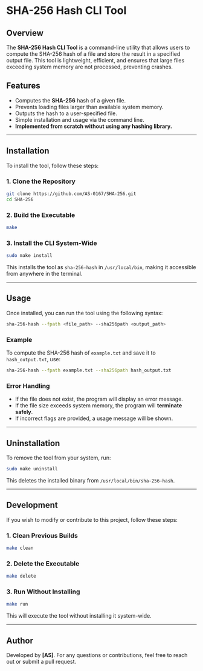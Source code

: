 # SHA-256 Hash CLI Tool

## Overview
The **SHA-256 Hash CLI Tool** is a command-line utility that allows users to compute the SHA-256 hash of a file and store the result in a specified output file. This tool is lightweight, efficient, and ensures that large files exceeding system memory are not processed, preventing crashes.

## Features
- Computes the **SHA-256** hash of a given file.
- Prevents loading files larger than available system memory.
- Outputs the hash to a user-specified file.
- Simple installation and usage via the command line.
- **Implemented from scratch without using any hashing library.**

---

## Installation
To install the tool, follow these steps:

### **1. Clone the Repository**
```sh
git clone https://github.com/AS-0167/SHA-256.git
cd SHA-256
```

### **2. Build the Executable**
```sh
make
```

### **3. Install the CLI System-Wide**
```sh
sudo make install
```
This installs the tool as `sha-256-hash` in `/usr/local/bin`, making it accessible from anywhere in the terminal.

---

## Usage
Once installed, you can run the tool using the following syntax:
```sh
sha-256-hash --fpath <file_path> --sha256path <output_path>
```

### **Example**
To compute the SHA-256 hash of `example.txt` and save it to `hash_output.txt`, use:
```sh
sha-256-hash --fpath example.txt --sha256path hash_output.txt
```

### **Error Handling**
- If the file does not exist, the program will display an error message.
- If the file size exceeds system memory, the program will **terminate safely**.
- If incorrect flags are provided, a usage message will be shown.

---

## Uninstallation
To remove the tool from your system, run:
```sh
sudo make uninstall
```
This deletes the installed binary from `/usr/local/bin/sha-256-hash`.

---

## Development
If you wish to modify or contribute to this project, follow these steps:

### **1. Clean Previous Builds**
```sh
make clean
```

### **2. Delete the Executable**
```sh
make delete
```

### **3. Run Without Installing**
```sh
make run
```
This will execute the tool without installing it system-wide.

---

## Author
Developed by **[AS]**.
For any questions or contributions, feel free to reach out or submit a pull request.

